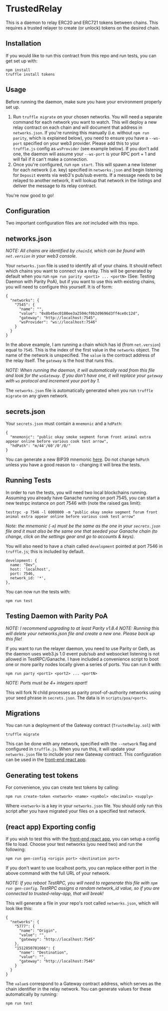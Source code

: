 # TrustedRelay

This is a daemon to relay ERC20 and ERC721 tokens between chains. This requires a trusted relayer to create (or unlock) tokens on the desired chain.


## Installation

If you would like to run this contract from this repo and run tests, you can get set up with:

```
npm install
truffle install tokens
```

## Usage

Before running the daemon, make sure you have your environment properly set up.

1. Run `truffle migrate` on your chosen networks. You will need a separate command for each network you want to watch. This will deploy a new relay contract on each chain and will document that address in `networks.json`. If you're running this manually (i.e. without `npm run parity`, which is explained below), you need to ensure you have a `--ws-port` specified on your web3 provider. Please add this to your `truffle.js` config as `wsProvider` (see example below). If you don't add one, the daemon will assume your `--ws-port` is your RPC port + 1 and will fail if it can't make a connection.
2. Once you're configured, run `npm start`. This will spawn a new listener for each network (i.e. key) specified in `networks.json` and begin listening for `Deposit` events via web3's pub/sub events. If a message needs to be relayed to another network, it will lookup that network in the listings and deliver the message to its relay contract.

You're now good to go!

## Configuration

Two important configuration files are *not* included with this repo.

## networks.json

*NOTE: All chains are identified by `chainId`, which can be found with `net.version` in your web3 console.*

Your `networks.json` file is used to identify all of your chains. It should reflect which chains you want to connect
via a relay. This will be generated by default when you run `npm run parity <port1> ... <portN>` (See: Testing Daemon with Parity PoA), but if you want to use this with existing chains, you will need to configure this yourself. It is of form:

```
{
  "networks": {
    "7545": {
      "name": "",
      "value": "0x8b45ec0180ee3a2504cf0b2d9696d3ff4ce0c12d",
      "gateway": "http://localhost:7545",
      "wsProvider": "ws://localhost:7546"
    }
  }
}
```

In the above example, I am running a chain which has id (from `net.version`) equal to `7545`. This is the index of the first value in the `networks` object. The name of the network is unspecified. The `value` is the contract address of the relay itself. The `gateway` is the host that runs this.

*NOTE: When running the daemon, it will automatically read from this file and look for the `wsGateway`. If you don't have one, it will replace your `gateway` with `ws` protocol and increment your port by 1.*

The `networks.json` file is automatically generated when you run `truffle migrate` on any given network.

## secrets.json

Your `secrets.json` must contain a `mnemonic` and a `hdPath`:

```
{
  "mnemonic": "public okay smoke segment forum front animal extra appear online before various cook test arrow",
  "hdPath": "m/44'/60'/0'/0/"
}
```

You can generate a new BIP39 mnemonic [here](https://coinomi.com/recovery-phrase-tool.html). Do not change `hdPath` unless you have a good reason to - changing it will brea the tests.

## Running Tests

In order to run the tests, you will need two local blockchains running. Assuming you already have Ganache running on port 7545, you can start a new testrpc instance on port 7546 with (note the raised gas limit):

```
testrpc -p 7546 -l 6000000 -m "public okay smoke segment forum front animal extra appear online before various cook test arrow"
```

*Note: the mnemonic (`-m`) must be the same as the one in your `secrets.json` file and it must also be the same one that seeded your Ganache chain (to change, click on the settings gear and go to accounts & keys).*

You will also need to have a chain called `development` pointed at port 7546 in `truffle.js`; this is included by default.

```
development: {
  name: "Dev",
  host: 'localhost',
  port: 7546,
  network_id: '*',
},
```

You can now run the tests with:

```
npm run test
```

## Testing Daemon with Parity PoA

*NOTE: I recommend upgrading to at least Parity v1.8.4*
*NOTE: Running this will delete your networks.json file and create a new one. Please back up this file!*

If you want to run the relayer daemon, you need to use Parity or Geth, as the daemon uses web3.js 1.0 event pub/sub and websocket listening is not allowed in TestRPC/Ganache. I have included a convenience script to boot one or more parity nodes locally given a series of ports. You can run it with:

```
npm run party <port1> <port2> ... <portN>
```

*NOTE: Ports must be 4+ integers apart!*

This will fork N child processes as parity proof-of-authority networks using your seed phrase in `secrets.json`. The data is in `scripts/poa/<port>`.

## Migrations

You can run a deployment of the Gateway contract (`TrustedRelay.sol`) with

```
truffle migrate
```

This can be done with any network, specified with the `--network` flag and configured in `truffle.js`. When you run this, it will update your `networks.json` file to include your new Gateway contract. This configuration can be used in the [front-end react app](https://github.com/alex-miller-0/trusted-relay-app).

## Generating test tokens

For convenience, you can create test tokens by calling:

```
npm run create-token <network> <name> <symbol> <decimals> <supply>
```

Where `<network>` is a key in your `networks.json` file. You should only run this script after you have migrated your files on a specified test network.

## (react app) Exporting config

If you wish to test this with the [front-end react app](https://github.com/alex-miller-0/trusted-relay-app), you can setup a config file to load. Choose your test networks (you need two) and run the following:

```
npm run gen-config <origin port> <destination port>
```
If you don't want to use localhost ports, you can replace either port in the above command with the full URL of your network.

*NOTE: If you reboot TestRPC, you will need to regenerate this file with `npm run gen-config`. TestRPC assigns a random network_id value, so if you are connected to trusted-relay-app, that will break!*

This will generate a file in your repo's root called `networks.json`, which will look like this:

```
{
  "networks": {
    "5777": {
      "name": "Origin",
      "value": "",
      "gateway": "http://localhost:7545"
    },
    "1512850781666": {
      "name": "Destination",
      "value": "",
      "gateway": "http://localhost:7546"
    }
  }
}
```

The `value`s correspond to a Gateway contract address, which serves as the chain identifier in the relay network. You can generate values for these automatically by running:

```
npm run test
```
